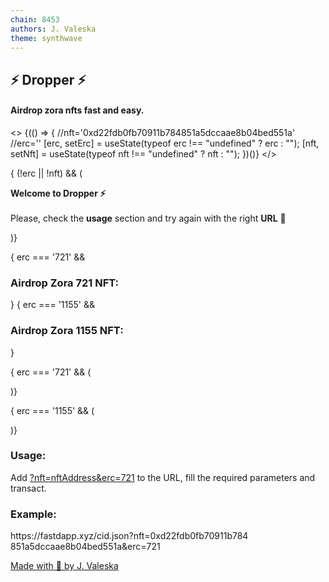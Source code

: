 ```yaml
---
chain: 8453
authors: J. Valeska
theme: synthwave
---
```


<div class="p-5 bg-purple-900">
  <h2 class="w-full text-center text-white text-4xl"> ⚡ Dropper ⚡ </h2>
  <h4 class="w-full text-center text-gray-300 text-2xl mb-12">Airdrop zora nfts fast and easy.</h4>
  
  <>
    {(() => {
      //nft='0xd22fdb0fb70911b784851a5dccaae8b04bed551a'
      //erc=''
      [erc, setErc] = useState(typeof erc !== "undefined" ? erc : "");
      [nft, setNft] = useState(typeof nft !== "undefined" ? nft : "");
    })()}
  </>

  { (!erc || !nft) && (
    <p class="w-full text-center  font-semibold">
      <b>Welcome to Dropper ⚡</b>
      <br></br>
      Please, check the <b>usage</b> section and try again with the right <b>URL</b> 💜 
    </p>
  )}

  { erc === '721' && <h3 class="text-gray-100 text-xl pl-8 max-w-[800px] mx-auto">Airdrop Zora 721 NFT:</h3> } 
  { erc === '1155' && <h3 class="text-gray-100 text-xl pl-8 max-w-[800px] mx-auto">Airdrop Zora 1155 NFT:</h3> }

  { erc === '721' && (
    
  <div class="mockup-window border  m-5 text-purple-800 border-purple-400 bg-purple-300 max-w-[800px] mx-auto">
    <div class="px-4 py-8 bg-purple-800 text-purple-300">
      <ContractWrite
        address={nft}
        abi={[
          {
            inputs: [
              {
                  "internalType": "address",
                  "name": "recipient",
                  "type": "address"
              },
              {
                  "internalType": "uint256",
                  "name": "quantity",
                  "type": "uint256"
              }           
            ],
            name: "adminMint",
            outputs: [],
            stateMutability: "nonpayable",
            type: "function",
          },
        ]}
        functionName="adminMint"
        args={[
          "0x25395f8D690B9cCe3caD06499133b484E5E93163",
          1
        ]}
        buttonText="Airdrop"
      />
    </div>
  </div>
  )}

  { erc === '1155' && (

  <div class="mockup-window border  m-5 text-purple-800 border-purple-400 bg-purple-300 max-w-[800px] mx-auto">
    <div class="px-4 py-8 bg-purple-800 text-purple-300">
      <ContractWrite
        address={nft}
        abi={[
          {
            inputs: [
              {
                  "internalType": "address",
                  "name": "recipient",
                  "type": "address"
              },
              {
                  "internalType": "uint256",
                  "name": "tokenId",
                  "type": "uint256"
              },
              {
                  "internalType": "uint256",
                  "name": "quantity",
                  "type": "uint256"
              },
              {
                  "internalType": "bytes",
                  "name": "data",
                  "type": "bytes"
              }            
            ],
            name: "adminMint",
            outputs: [],
            stateMutability: "nonpayable",
            type: "function",
          },
        ]}
        functionName="adminMint"
        args={[
          "0x25395f8D690B9cCe3caD06499133b484E5E93163",
          1,
          1,
          "0x42"
        ]}
        buttonText="Airdrop"
      />
    </div>
  </div>
  )}

  <div class="max-w-[800px] flex flex-col mx-auto">
    <h3 class="text-gray-200 text-lg pl-7 text-start">Usage:</h3>
    <div class="mockup-window border-base-400 bg-base-300 mx-auto max-w-[777px]">
      <p class="w-full text-center text-purple-500 font-semibold px-16">
        Add <u>?nft=nftAddress&erc=721</u> to the URL, fill the required parameters and transact.
      </p>
    </div>
  </div>

  <div class="max-w-[800px] flex flex-col mx-auto">
    <h3 class="text-gray-200 text-lg pl-7 text-start">Example:</h3>
    <div class="mockup-window border-base-400 bg-base-300 mx-auto max-w-[777px]">
      <p class="w-full text-center text-purple-500 font-semibold px-8">
        https://fastdapp.xyz/cid.json?nft=0xd22fdb0fb70911b784<wbr></wbr>851a5dccaae8b04bed551a<wbr></wbr>&erc=721
      </p>
    </div>
  </div>

  <footer class="text-center pt-32">
    <a 
      class="text-purple-200 no-underline"
      href="https://warpcast.com/j-valeska" 
      rel="noopener noreferrer" 
      target="_blank"
    >
      Made with 💜 by J. Valeska
    </a>
  </footer>
</div>

